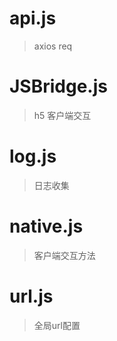 
# api.js 
> axios req

# JSBridge.js
> h5 客户端交互

# log.js
> 日志收集

# native.js
> 客户端交互方法

# url.js
> 全局url配置